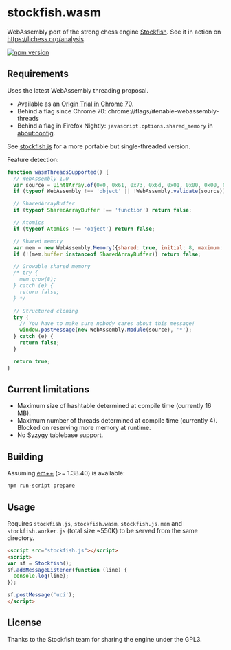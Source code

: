 stockfish.wasm
==============

WebAssembly port of the strong chess engine
[Stockfish](https://github.com/official-stockfish/Stockfish). See it in action
on https://lichess.org/analysis.

[![npm version](https://badge.fury.io/js/stockfish.wasm.svg)](https://badge.fury.io/js/stockfish.wasm)

Requirements
------------

Uses the latest WebAssembly threading proposal.

* Available as an [Origin Trial in Chrome 70](https://developers.google.com/web/updates/2018/10/wasm-threads).
* Behind a flag since Chrome 70: chrome://flags/#enable-webassembly-threads
* Behind a flag in Firefox Nightly: `javascript.options.shared_memory` in [about:config](about:config).

See [stockfish.js](https://github.com/niklasf/stockfish.js) for a more
portable but single-threaded version.

Feature detection:

```javascript
function wasmThreadsSupported() {
  // WebAssembly 1.0
  var source = Uint8Array.of(0x0, 0x61, 0x73, 0x6d, 0x01, 0x00, 0x00, 0x00);
  if (typeof WebAssembly !== 'object' || !WebAssembly.validate(source)) return false;

  // SharedArrayBuffer
  if (typeof SharedArrayBuffer !== 'function') return false;

  // Atomics
  if (typeof Atomics !== 'object') return false;

  // Shared memory
  var mem = new WebAssembly.Memory({shared: true, initial: 8, maximum: 16});
  if (!(mem.buffer instanceof SharedArrayBuffer)) return false;

  // Growable shared memory
  /* try {
    mem.grow(8);
  } catch (e) {
    return false;
  } */

  // Structured cloning
  try {
    // You have to make sure nobody cares about this message!
    window.postMessage(new WebAssembly.Module(source), '*');
  } catch (e) {
    return false;
  }

  return true;
}
```

Current limitations
-------------------

* Maximum size of hashtable determined at compile time (currently 16 MB).
* Maximum number of threads determined at compile time (currently 4). Blocked
  on reserving more memory at runtime.
* No Syzygy tablebase support.

Building
--------

Assuming [em++](https://github.com/kripken/emscripten) (>= 1.38.40) is available:

```
npm run-script prepare
```

Usage
-----

Requires `stockfish.js`, `stockfish.wasm`, `stockfish.js.mem` and
`stockfish.worker.js` (total size ~550K) to be served from the same directory.

```html
<script src="stockfish.js"></script>
<script>
var sf = Stockfish();
sf.addMessageListener(function (line) {
  console.log(line);
});

sf.postMessage('uci');
</script>
```

License
-------

Thanks to the Stockfish team for sharing the engine under the GPL3.
